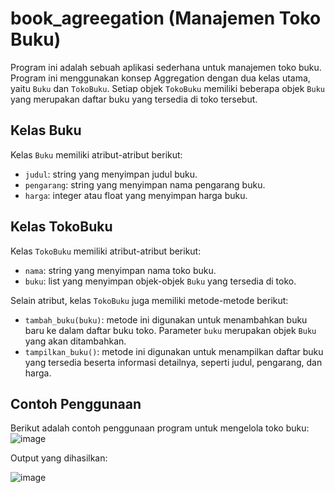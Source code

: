 # book_agreegation (Manajemen Toko Buku)

Program ini adalah sebuah aplikasi sederhana untuk manajemen toko buku. Program ini menggunakan konsep Aggregation dengan dua kelas utama, yaitu `Buku` dan `TokoBuku`. Setiap objek `TokoBuku` memiliki beberapa objek `Buku` yang merupakan daftar buku yang tersedia di toko tersebut.

## Kelas Buku

Kelas `Buku` memiliki atribut-atribut berikut:
- `judul`: string yang menyimpan judul buku.
- `pengarang`: string yang menyimpan nama pengarang buku.
- `harga`: integer atau float yang menyimpan harga buku.

## Kelas TokoBuku

Kelas `TokoBuku` memiliki atribut-atribut berikut:
- `nama`: string yang menyimpan nama toko buku.
- `buku`: list yang menyimpan objek-objek `Buku` yang tersedia di toko.

Selain atribut, kelas `TokoBuku` juga memiliki metode-metode berikut:
- `tambah_buku(buku)`: metode ini digunakan untuk menambahkan buku baru ke dalam daftar buku toko. Parameter `buku` merupakan objek `Buku` yang akan ditambahkan.
- `tampilkan_buku()`: metode ini digunakan untuk menampilkan daftar buku yang tersedia beserta informasi detailnya, seperti judul, pengarang, dan harga.

## Contoh Penggunaan

Berikut adalah contoh penggunaan program untuk mengelola toko buku:
![image](https://github.com/wahyupamungkas1/book_agreegation_wahyupamungkas/assets/129237250/0dc387b5-6567-4de4-9905-8a2356834788)



Output yang dihasilkan:

![image](https://github.com/wahyupamungkas1/book_agreegation_wahyupamungkas/assets/129237250/7f7fb350-c977-4c11-a87f-0329ce44b10b)
